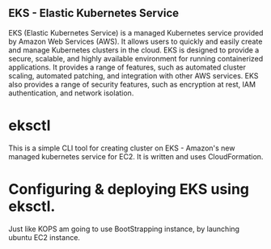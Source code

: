 ## EKS - Elastic Kubernetes Service

EKS (Elastic Kubernetes Service) is a managed Kubernetes service provided by Amazon Web Services (AWS). 
It allows users to quickly and easily create and manage Kubernetes clusters in the cloud. EKS is designed to provide a secure, scalable, and highly available environment for running containerized applications. 
It provides a range of features, such as automated cluster scaling, automated patching, and integration with other AWS services. 
EKS also provides a range of security features, such as encryption at rest, IAM authentication, and network isolation.

# eksctl

This is a simple CLI tool for creating cluster on EKS - Amazon's new managed kubernetes service for EC2. It is written and uses CloudFormation.

# Configuring & deploying EKS using eksctl.

Just like KOPS am going to use BootStrapping instance, by launching ubuntu EC2 instance.


